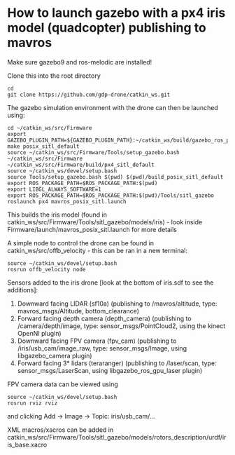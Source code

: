 # How to launch gazebo with a px4 iris model (quadcopter) publishing to mavros

Make sure gazebo9 and ros-melodic are installed!

Clone this into the root directory
```
cd 
git clone https://github.com/gdp-drone/catkin_ws.git
```
The gazebo simulation environment with the drone can then be launched using:
```
cd ~/catkin_ws/src/Firmware   
export GAZEBO_PLUGIN_PATH=${GAZEBO_PLUGIN_PATH}:~/catkin_ws/build/gazebo_ros_pkgs/gazebo_plugins/         
make posix_sitl_default
source ~/catkin_ws/src/Firmware/Tools/setup_gazebo.bash ~/catkin_ws/src/Firmware ~/catkin_ws/src/Firmware/build/px4_sitl_default
source ~/catkin_ws/devel/setup.bash
source Tools/setup_gazebo.bash $(pwd) $(pwd)/build_posix_sitl_default
export ROS_PACKAGE_PATH=$ROS_PACKAGE_PATH:$(pwd)
export LIBGL_ALWAYS_SOFTWARE=1
export ROS_PACKAGE_PATH=$ROS_PACKAGE_PATH:$(pwd)/Tools/sitl_gazebo
roslaunch px4 mavros_posix_sitl.launch
```

This builds the iris model (found in catkin_ws/src/Firmware/Tools/sitl_gazebo/models/iris) - look inside Firmware/launch/mavros_posix_sitl.launch for more details


A simple node to control the drone can be found in catkin_ws/src/offb_velocity - this can be ran in a new terminal:
```
source ~/catkin_ws/devel/setup.bash
rosrun offb_velocity node
```

Sensors added to the iris drone [look at the bottom of iris.sdf to see the additions]:
1. Downward facing LIDAR (sf10a) (publishing to /mavros/altitude, type: mavros_msgs/Altitude, bottom_clearance)
2. Forward facing depth camera (depth_camera) (publishing to /camera/depth/image, type: sensor_msgs/PointCloud2, using the kinect OpenNI plugin)
3. Downward facing FPV camera (fpv_cam) (publishing to /iris/usb_cam/image_raw, type: sensor_msgs/Image, using libgazebo_camera plugin)
4. Forward facing 3* lidars (teraranger) (publishing to /laser/scan, type: sensor_msgs/LaserScan, using libgazebo_ros_gpu_laser plugin)

FPV camera data can be viewed using
```
source ~/catkin_ws/devel/setup.bash
rosrun rviz rviz
```
and clicking Add -> Image -> Topic: iris/usb_cam/...







XML macros/xacros can be added in catkin_ws/src/Firmware/Tools/sitl_gazebo/models/rotors_description/urdf/iris_base.xacro


